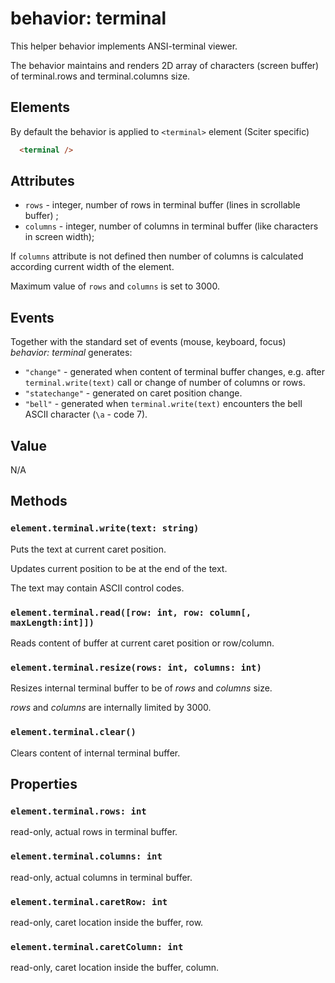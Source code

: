 # behavior: terminal

This helper behavior implements ANSI-terminal viewer.

The behavior maintains and renders 2D array of characters (screen buffer) of terminal.rows and terminal.columns size.

## Elements

By default the behavior is applied to `<terminal>` element (Sciter specific)

```html
  <terminal />
```

## Attributes

* `rows` - integer, number of rows in terminal buffer  (lines in scrollable buffer) ;
* `columns` - integer, number of columns in terminal buffer (like characters in screen width);

If `columns` attribute is not defined then number of columns is calculated according current width of the element. 

Maximum value of `rows` and `columns` is set to 3000. 

## Events

Together with the standard set of events (mouse, keyboard, focus) *behavior: terminal* generates:

* `"change"` - generated when content of terminal buffer changes, e.g. after `terminal.write(text)` call or change of number of columns or rows.
* `"statechange"` - generated on caret position change.
* `"bell"` - generated when `terminal.write(text)` encounters the bell ASCII character (`\a` - code 7).  


## Value

N/A

## Methods

### `element.terminal.write(text: string)`
  
  Puts the text at current caret position. 

  Updates current position to be at the end of the text.

  The text may contain ASCII control codes. 

### `element.terminal.read([row: int, row: column[, maxLength:int]])`
  
  Reads content of buffer at current caret position or row/column. 

### `element.terminal.resize(rows: int, columns: int)`
  
  Resizes internal terminal buffer to be of _rows_ and _columns_ size.

  _rows_ and _columns_ are internally limited by 3000. 


### `element.terminal.clear()`
  
  Clears content of internal terminal buffer.

## Properties

### `element.terminal.rows: int`
  
  read-only, actual rows in terminal buffer.

### `element.terminal.columns: int`
  
  read-only, actual columns in terminal buffer.

### `element.terminal.caretRow: int`
  
  read-only, caret location inside the buffer, row.

### `element.terminal.caretColumn: int`
  
  read-only, caret location inside the buffer, column.
